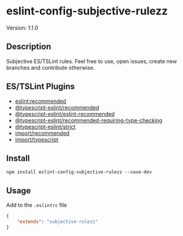 # eslint-config-subjective-rulezz
Version: 1.1.0
## Description
Subjective ES/TSLint rules. 
Feel free to use, open issues, create new branches and contribute otherwise.
## ES/TSLint Plugins
- [eslint:recommended](https://eslint.org/docs/latest/rules/)
- [@typescript-eslint/recommended](https://typescript-eslint.io/rules/?supported-rules=recommended)
- [@typescript-eslint/eslint-recommended](https://typescript-eslint.io/linting/configs#eslint-recommended)
- [@typescript-eslint/recommended-requiring-type-checking](https://typescript-eslint.io/linting/configs#recommended-requiring-type-checking)
- [@typescript-eslint/strict](https://typescript-eslint.io/rules/?supported-rules=strict)
- [import/recommended](https://github.com/import-js/eslint-plugin-import)
- [import/typescript](https://github.com/import-js/eslint-plugin-import#typescript)
## Install
```shell
npm install eslint-config-subjective-rulezz --save-dev
```
## Usage
Add to the `.eslintrc` file
```json
{
    "extends": "subjective-rulezz"
}
```
